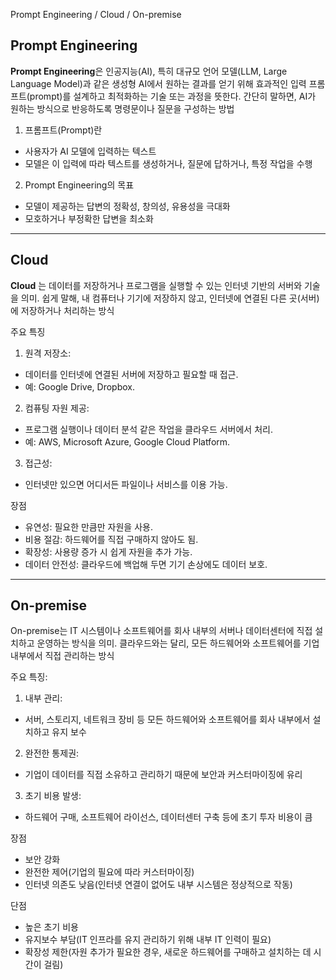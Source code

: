 Prompt Engineering / Cloud / On-premise

## Prompt Engineering
**Prompt Engineering**은 인공지능(AI), 특히 대규모 언어 모델(LLM, Large Language Model)과 같은 생성형 AI에서 원하는 결과를 얻기 위해 효과적인 입력 프롬프트(prompt)를 설계하고 최적화하는 기술 또는 과정을 뜻한다.
간단히 말하면, AI가 원하는 방식으로 반응하도록 명령문이나 질문을 구성하는 방법

1. 프롬프트(Prompt)란
- 사용자가 AI 모델에 입력하는 텍스트
- 모델은 이 입력에 따라 텍스트를 생성하거나, 질문에 답하거나, 특정 작업을 수행
2. Prompt Engineering의 목표
- 모델이 제공하는 답변의 정확성, 창의성, 유용성을 극대화
- 모호하거나 부정확한 답변을 최소화
---
## Cloud
**Cloud** 는 데이터를 저장하거나 프로그램을 실행할 수 있는 인터넷 기반의 서버와 기술을 의미. 쉽게 말해, 내 컴퓨터나 기기에 저장하지 않고, 인터넷에 연결된 다른 곳(서버)에 저장하거나 처리하는 방식

주요 특징
1. 원격 저장소:
- 데이터를 인터넷에 연결된 서버에 저장하고 필요할 때 접근.
- 예: Google Drive, Dropbox.

2. 컴퓨팅 자원 제공:
- 프로그램 실행이나 데이터 분석 같은 작업을 클라우드 서버에서 처리.
- 예: AWS, Microsoft Azure, Google Cloud Platform.

3. 접근성:
- 인터넷만 있으면 어디서든 파일이나 서비스를 이용 가능.

장점
- 유연성: 필요한 만큼만 자원을 사용.
- 비용 절감: 하드웨어를 직접 구매하지 않아도 됨.
- 확장성: 사용량 증가 시 쉽게 자원을 추가 가능.
- 데이터 안전성: 클라우드에 백업해 두면 기기 손상에도 데이터 보호.

---
## On-premise
On-premise는 IT 시스템이나 소프트웨어를 회사 내부의 서버나 데이터센터에 직접 설치하고 운영하는 방식을 의미. 클라우드와는 달리, 모든 하드웨어와 소프트웨어를 기업 내부에서 직접 관리하는 방식

주요 특징:
1. 내부 관리:
- 서버, 스토리지, 네트워크 장비 등 모든 하드웨어와 소프트웨어를 회사 내부에서 설치하고 유지 보수
2. 완전한 통제권:
- 기업이 데이터를 직접 소유하고 관리하기 때문에 보안과 커스터마이징에 유리
3. 초기 비용 발생:
- 하드웨어 구매, 소프트웨어 라이선스, 데이터센터 구축 등에 초기 투자 비용이 큼

장점
- 보안 강화
- 완전한 제어(기업의 필요에 따라 커스터마이징)
- 인터넷 의존도 낮음(인터넷 연결이 없어도 내부 시스템은 정상적으로 작동)

단점
- 높은 초기 비용
- 유지보수 부담(IT 인프라를 유지 관리하기 위해 내부 IT 인력이 필요)
- 확장성 제한(자원 추가가 필요한 경우, 새로운 하드웨어를 구매하고 설치하는 데 시간이 걸림)